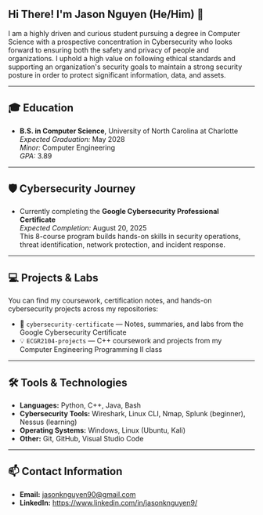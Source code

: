 ## Hi There! I'm Jason Nguyen (He/Him) 👋

I am a highly driven and curious student pursuing a degree in Computer Science with a prospective concentration in Cybersecurity who looks forward to ensuring both the safety and privacy of people and organizations. I uphold a high value on following ethical standards and supporting an organization's security goals to maintain a strong security posture in order to protect significant information, data, and assets.

---

## 🎓 Education

- **B.S. in Computer Science**, University of North Carolina at Charlotte
  *Expected Graduation:* May 2028  
  *Minor:* Computer Engineering  
  *GPA:* 3.89

---

## 🛡️ Cybersecurity Journey

- Currently completing the **Google Cybersecurity Professional Certificate**  
  *Expected Completion:* August 20, 2025  
  This 8-course program builds hands-on skills in security operations, threat identification, network protection, and incident response.

---

## 💻 Projects & Labs

You can find my coursework, certification notes, and hands-on cybersecurity projects across my repositories:

- 🔐 `cybersecurity-certificate` — Notes, summaries, and labs from the Google Cybersecurity Certificate
- 💡 `ECGR2104-projects` — C++ coursework and projects from my Computer Engineering Programming II class

---

## 🛠️ Tools & Technologies

- **Languages:** Python, C++, Java, Bash
- **Cybersecurity Tools:** Wireshark, Linux CLI, Nmap, Splunk (beginner), Nessus (learning)
- **Operating Systems:** Windows, Linux (Ubuntu, Kali)
- **Other:** Git, GitHub, Visual Studio Code

---

## 📫 Contact Information

- **Email:** jasonknguyen90@gmail.com
- **LinkedIn:** https://www.linkedin.com/in/jasonknguyen9/

<!--
**jasonknguyen/jasonknguyen** is a ✨ _special_ ✨ repository because its `README.md` (this file) appears on your GitHub profile.

Here are some ideas to get you started:

- 🔭 I’m currently working on ...
- 🌱 I’m currently learning ...
- 👯 I’m looking to collaborate on ...
- 🤔 I’m looking for help with ...
- 💬 Ask me about ...
- 📫 How to reach me: ...
- 😄 Pronouns: ...
- ⚡ Fun fact: ...
-->


